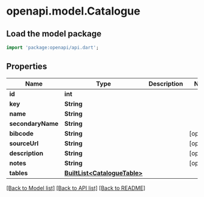 # openapi.model.Catalogue

## Load the model package
```dart
import 'package:openapi/api.dart';
```

## Properties
Name | Type | Description | Notes
------------ | ------------- | ------------- | -------------
**id** | **int** |  | 
**key** | **String** |  | 
**name** | **String** |  | 
**secondaryName** | **String** |  | 
**bibcode** | **String** |  | [optional] 
**sourceUrl** | **String** |  | [optional] 
**description** | **String** |  | [optional] 
**notes** | **String** |  | [optional] 
**tables** | [**BuiltList&lt;CatalogueTable&gt;**](CatalogueTable.md) |  | 

[[Back to Model list]](../README.md#documentation-for-models) [[Back to API list]](../README.md#documentation-for-api-endpoints) [[Back to README]](../README.md)


